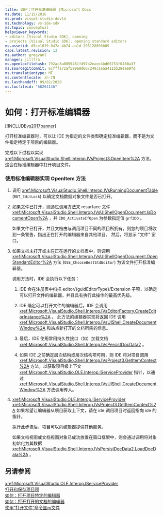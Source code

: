 ```yaml
---
title: 如何：打开标准编辑器 |Microsoft Docs
ms.date: 11/15/2016
ms.prod: visual-studio-dev14
ms.technology: vs-ide-sdk
ms.topic: conceptual
helpviewer_keywords:
- editors [Visual Studio SDK], opening
- projects [Visual Studio SDK], opening standard editors
ms.assetid: d5ce10f9-047a-4b74-aa1d-295128898b89
caps.latest.revision: 13
ms.author: gregvanl
manager: jillfra
ms.openlocfilehash: 792ac8a0859481fd97b2eaee4bd66753f0460a37
ms.sourcegitcommit: 6cfffa72af599a9d667249caaaa411bb28ea69fd
ms.translationtype: MT
ms.contentlocale: zh-CN
ms.lasthandoff: 09/02/2020
ms.locfileid: "68204136"
---
```

# <a name="how-to-open-standard-editors"></a>如何：打开标准编辑器
[!INCLUDE[vs2017banner](../includes/vs2017banner.md)]

打开标准编辑器时，可以让 IDE 为指定的文件类型确定标准编辑器，而不是为文件指定特定于项目的编辑器。  
  
 完成以下过程以实现 <xref:Microsoft.VisualStudio.Shell.Interop.IVsProject3.OpenItem%2A> 方法。 这会在标准编辑器中打开项目文件。  
  
### <a name="to-implement-the-openitem-method-with-a-standard-editor"></a>使用标准编辑器实现 OpenItem 方法  
  
1. 调用 <xref:Microsoft.VisualStudio.Shell.Interop.IVsRunningDocumentTable> (`RDT_EditLock`) 以确定文档数据对象文件是否已打开。  
  
2. 如果文件已打开，则通过调用方法来 resurface 文件 <xref:Microsoft.VisualStudio.Shell.Interop.IVsUIShellOpenDocument.IsDocumentOpen%2A> ，并 `IDO_ActivateIfOpen` 为参数指定值 `grfIDO` 。  
  
     如果文件已打开，并且文档由与调用项目不同的项目所拥有，则您的项目将收到一条警告，指出正在打开的编辑器来自其他项目。 然后，将显示 "文件" 窗口。  
  
3. 如果文档未打开或未在正在运行的文档表中，则调用 <xref:Microsoft.VisualStudio.Shell.Interop.IVsUIShellOpenDocument.OpenStandardEditor%2A> 方法 (`OSE_ChooseBestStdEditor`) 为该文件打开标准编辑器。  
  
     调用方法时，IDE 会执行以下任务：  
  
    1. IDE 会在注册表中扫描 editor/{guidEditorType}/Extension 子项，以确定可以打开文件的编辑器，并且具有执行此操作的最高优先级。  
  
    2. IDE 确定可以打开文件的编辑器后，IDE 会调用 <xref:Microsoft.VisualStudio.Shell.Interop.IVsEditorFactory.CreateEditorInstance%2A> 。 此方法的编辑器实现将返回 IDE 调用 <xref:Microsoft.VisualStudio.Shell.Interop.IVsUIShell.CreateDocumentWindow%2A> 和站点新打开的文档所需的信息。  
  
    3. 最后，IDE 使用常用持久性接口（如）加载文档 <xref:Microsoft.VisualStudio.Shell.Interop.IVsPersistDocData2> 。  
  
    4. 如果 IDE 之前确定层次结构或层次结构项可用，则 IDE 将对项目调用 <xref:Microsoft.VisualStudio.Shell.Interop.IVsProject3.GetItemContext%2A> 方法，以获取项目级上下文 <xref:Microsoft.VisualStudio.OLE.Interop.IServiceProvider> 指针，以通过 <xref:Microsoft.VisualStudio.Shell.Interop.IVsUIShell.CreateDocumentWindow%2A> 方法调用传入。  
  
4. <xref:Microsoft.VisualStudio.OLE.Interop.IServiceProvider> <xref:Microsoft.VisualStudio.Shell.Interop.IVsProject3.GetItemContext%2A> 如果希望让编辑器从项目获取上下文，请在 ide 调用项目时返回指向 ide 的指针。  
  
     执行此步骤后，项目可以向编辑器提供其他服务。  
  
     如果文档视图或文档视图对象已成功放置在窗口框架中，则会通过调用将对象初始化为其数据 <xref:Microsoft.VisualStudio.Shell.Interop.IVsPersistDocData2.LoadDocData%2A> 。  
  
## <a name="see-also"></a>另请参阅  
 <xref:Microsoft.VisualStudio.OLE.Interop.IServiceProvider>   
 [打开和保存项目项](../extensibility/internals/opening-and-saving-project-items.md)   
 [如何：打开项目特定的编辑器](../extensibility/how-to-open-project-specific-editors.md)   
 [如何：打开打开的文档的编辑器](../extensibility/how-to-open-editors-for-open-documents.md)   
 [使用“打开文件”命令显示文件](../extensibility/internals/displaying-files-by-using-the-open-file-command.md)
